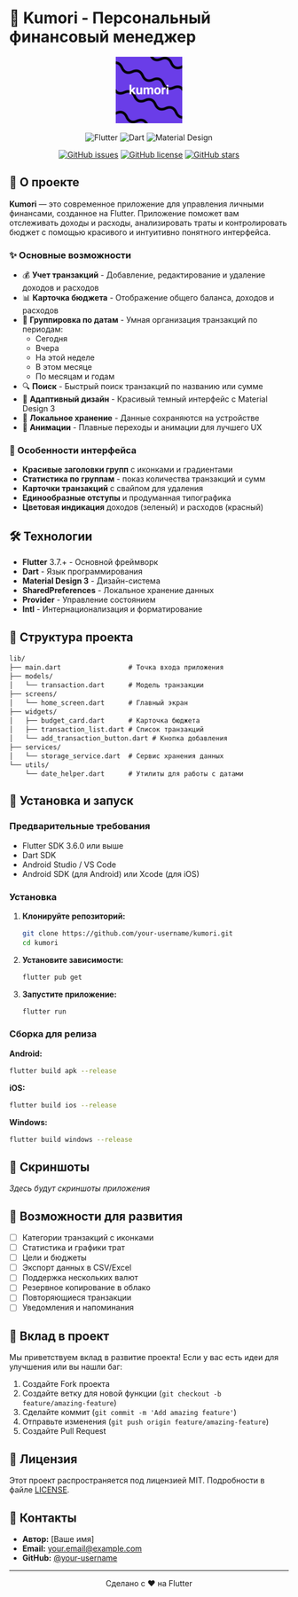 # 🌙 Kumori - Персональный финансовый менеджер

<div align="center">
  <img src="assets/logo/logo.png" alt="Kumori Logo" width="120" height="120"/>
  
  ![Flutter](https://img.shields.io/badge/Flutter-02569B?style=for-the-badge&logo=flutter&logoColor=white)
  ![Dart](https://img.shields.io/badge/Dart-0175C2?style=for-the-badge&logo=dart&logoColor=white)
  ![Material Design](https://img.shields.io/badge/Material%20Design-757575?style=for-the-badge&logo=material-design&logoColor=white)
  
  [![GitHub issues](https://img.shields.io/github/issues/your-username/kumori?style=flat-square)](https://github.com/your-username/kumori/issues)
  [![GitHub license](https://img.shields.io/github/license/your-username/kumori?style=flat-square)](https://github.com/your-username/kumori/blob/main/LICENSE)
  [![GitHub stars](https://img.shields.io/github/stars/your-username/kumori?style=flat-square)](https://github.com/your-username/kumori/stargazers)
</div>

## 📱 О проекте

**Kumori** — это современное приложение для управления личными финансами, созданное на Flutter. Приложение поможет вам отслеживать доходы и расходы, анализировать траты и контролировать бюджет с помощью красивого и интуитивно понятного интерфейса.

### ✨ Основные возможности

- 💰 **Учет транзакций** - Добавление, редактирование и удаление доходов и расходов
- 📊 **Карточка бюджета** - Отображение общего баланса, доходов и расходов
- 📅 **Группировка по датам** - Умная организация транзакций по периодам:
  - Сегодня
  - Вчера  
  - На этой неделе
  - В этом месяце
  - По месяцам и годам
- 🔍 **Поиск** - Быстрый поиск транзакций по названию или сумме
- 📱 **Адаптивный дизайн** - Красивый темный интерфейс с Material Design 3
- 💾 **Локальное хранение** - Данные сохраняются на устройстве
- 🎨 **Анимации** - Плавные переходы и анимации для лучшего UX

### 🎯 Особенности интерфейса

- **Красивые заголовки групп** с иконками и градиентами
- **Статистика по группам** - показ количества транзакций и сумм
- **Карточки транзакций** с свайпом для удаления
- **Единообразные отступы** и продуманная типографика
- **Цветовая индикация** доходов (зеленый) и расходов (красный)

## 🛠 Технологии

- **Flutter** 3.7.+ - Основной фреймворк
- **Dart** - Язык программирования
- **Material Design 3** - Дизайн-система
- **SharedPreferences** - Локальное хранение данных
- **Provider** - Управление состоянием
- **Intl** - Интернационализация и форматирование

## 📂 Структура проекта

```
lib/
├── main.dart                 # Точка входа приложения
├── models/
│   └── transaction.dart      # Модель транзакции
├── screens/
│   └── home_screen.dart      # Главный экран
├── widgets/
│   ├── budget_card.dart      # Карточка бюджета
│   ├── transaction_list.dart # Список транзакций
│   └── add_transaction_button.dart # Кнопка добавления
├── services/
│   └── storage_service.dart  # Сервис хранения данных
└── utils/
    └── date_helper.dart      # Утилиты для работы с датами
```

## 🚀 Установка и запуск

### Предварительные требования

- Flutter SDK 3.6.0 или выше
- Dart SDK
- Android Studio / VS Code
- Android SDK (для Android) или Xcode (для iOS)

### Установка

1. **Клонируйте репозиторий:**
   ```bash
   git clone https://github.com/your-username/kumori.git
   cd kumori
   ```

2. **Установите зависимости:**
   ```bash
   flutter pub get
   ```

3. **Запустите приложение:**
   ```bash
   flutter run
   ```

### Сборка для релиза

**Android:**
```bash
flutter build apk --release
```

**iOS:**
```bash
flutter build ios --release
```

**Windows:**
```bash
flutter build windows --release
```

## 🎨 Скриншоты

*Здесь будут скриншоты приложения*

## 🔧 Возможности для развития

- [ ] Категории транзакций с иконками
- [ ] Статистика и графики трат
- [ ] Цели и бюджеты
- [ ] Экспорт данных в CSV/Excel
- [ ] Поддержка нескольких валют
- [ ] Резервное копирование в облако
- [ ] Повторяющиеся транзакции
- [ ] Уведомления и напоминания

## 🤝 Вклад в проект

Мы приветствуем вклад в развитие проекта! Если у вас есть идеи для улучшения или вы нашли баг:

1. Создайте Fork проекта
2. Создайте ветку для новой функции (`git checkout -b feature/amazing-feature`)
3. Сделайте коммит (`git commit -m 'Add amazing feature'`)
4. Отправьте изменения (`git push origin feature/amazing-feature`)
5. Создайте Pull Request

## 📄 Лицензия

Этот проект распространяется под лицензией MIT. Подробности в файле [LICENSE](LICENSE).

## 📧 Контакты

- **Автор:** [Ваше имя]
- **Email:** your.email@example.com
- **GitHub:** [@your-username](https://github.com/your-username)

---

<div align="center">
  Сделано с ❤️ на Flutter
</div>

